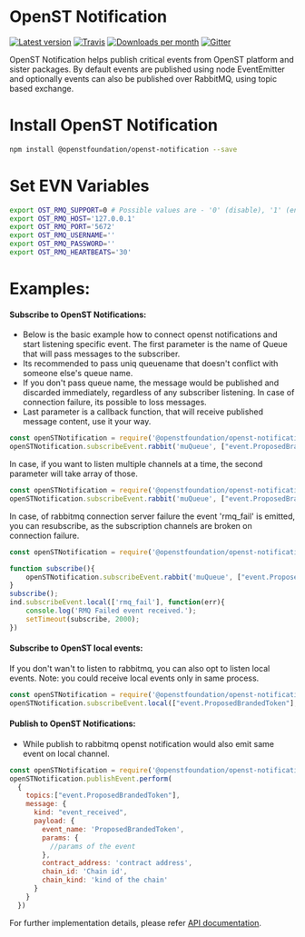 # OpenST Notification

[![Latest version](https://img.shields.io/npm/v/@openstfoundation/openst-notification.svg?maxAge=3600)][npm]
[![Travis](https://img.shields.io/travis/OpenSTFoundation/openst-notification.svg?maxAge=600)][travis]
[![Downloads per month](https://img.shields.io/npm/dm/@openstfoundation/openst-notification.svg?maxAge=3600)][npm]
[![Gitter](https://img.shields.io/gitter/room/OpenSTFoundation/github.js.svg?maxAge=3600)][gitter]

OpenST Notification helps publish critical events from OpenST platform and sister packages. 
By default events are published using node EventEmitter and optionally events can also be 
published over RabbitMQ, using topic based exchange.


# Install OpenST Notification

```bash
npm install @openstfoundation/openst-notification --save
```

# Set EVN Variables

```bash
export OST_RMQ_SUPPORT=0 # Possible values are - '0' (disable), '1' (enable)
export OST_RMQ_HOST='127.0.0.1'
export OST_RMQ_PORT='5672'
export OST_RMQ_USERNAME=''
export OST_RMQ_PASSWORD=''
export OST_RMQ_HEARTBEATS='30'
```

# Examples:


#### Subscribe to OpenST Notifications:
- Below is the basic example how to connect openst notifications and start listening specific event. The first parameter is the name of Queue that will pass messages to the subscriber. 
- Its recommended to pass uniq queuename that doesn't conflict with someone else's queue name.
- If you don't pass queue name, the message would be published and discarded immediately, regardless of any subscriber listening. In case of connection failure, its possible to loss messages. 
- Last parameter is a callback function, that will receive published message content, use it your way. 
```js
const openSTNotification = require('@openstfoundation/openst-notification');
openSTNotification.subscribeEvent.rabbit('muQueue', ["event.ProposedBrandedToken"], function(msgContent){console.log('Consumed message -> ', msgContent)})
```

In case, if you want to listen multiple channels at a time, the second parameter will take array of those.
```js
const openSTNotification = require('@openstfoundation/openst-notification');
openSTNotification.subscribeEvent.rabbit('muQueue', ["event.ProposedBrandedToken", "obBoarding.registerBrandedToken"], function(msgContent){console.log('Consumed message -> ', msgContent)})
```

In case, of rabbitmq connection server failure the event 'rmq_fail' is emitted, you can resubscribe, as the subscription channels are broken on connection failure.  
```js
const openSTNotification = require('@openstfoundation/openst-notification');

function subscribe(){
	openSTNotification.subscribeEvent.rabbit('muQueue', ["event.ProposedBrandedToken", "obBoarding.registerBrandedToken"], function(msgContent){console.log('Consumed message -> ', msgContent)})
}
subscribe();
ind.subscribeEvent.local(['rmq_fail'], function(err){
	console.log('RMQ Failed event received.');
	setTimeout(subscribe, 2000);
})
```


#### Subscribe to OpenST local events:
If you don't wan't to listen to rabbitmq, you can also opt to listen local events.
Note: you could receive local events only in same process.
```js
const openSTNotification = require('@openstfoundation/openst-notification');
openSTNotification.subscribeEvent.local(["event.ProposedBrandedToken"], function(msgContent){console.log('Consumed message -> ', msgContent)})
```


#### Publish to OpenST Notifications:
- While publish to rabbitmq openst notification would also emit same event on local channel.

```js
const openSTNotification = require('@openstfoundation/openst-notification');
openSTNotification.publishEvent.perform(
  {
    topics:["event.ProposedBrandedToken"], 
    message: {
	  kind: "event_received",
	  payload: {
		event_name: 'ProposedBrandedToken',
		params: {
		  //params of the event
		},
        contract_address: 'contract address',
        chain_id: 'Chain id',
        chain_kind: 'kind of the chain'
	  }
	}
  })	
```

For further implementation details, please refer [API documentation][api-docs].

[gitter]: https://gitter.im/OpenSTFoundation/SimpleToken
[npm]: https://www.npmjs.com/package/@openstfoundation/openst-notification
[travis]: https://travis-ci.org/OpenSTFoundation/openst-notification
[api-docs]: https://openstfoundation.github.io/openst-notification/
   

